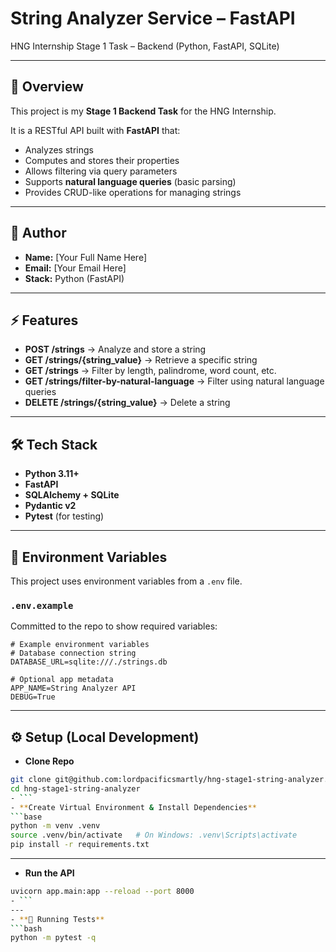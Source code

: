 # String Analyzer Service – FastAPI  
HNG Internship Stage 1 Task – Backend (Python, FastAPI, SQLite)

---

## 📖 Overview
This project is my **Stage 1 Backend Task** for the HNG Internship.  

It is a RESTful API built with **FastAPI** that:
- Analyzes strings
- Computes and stores their properties
- Allows filtering via query parameters
- Supports **natural language queries** (basic parsing)
- Provides CRUD-like operations for managing strings

---

## 👤 Author
- **Name:** [Your Full Name Here]  
- **Email:** [Your Email Here]  
- **Stack:** Python (FastAPI)

---

## ⚡ Features
- **POST /strings** → Analyze and store a string  
- **GET /strings/{string_value}** → Retrieve a specific string  
- **GET /strings** → Filter by length, palindrome, word count, etc.  
- **GET /strings/filter-by-natural-language** → Filter using natural language queries  
- **DELETE /strings/{string_value}** → Delete a string  

---

## 🛠 Tech Stack
- **Python 3.11+**
- **FastAPI**
- **SQLAlchemy + SQLite**
- **Pydantic v2**
- **Pytest** (for testing)

---

## 🔑 Environment Variables

This project uses environment variables from a `.env` file.

### `.env.example`
Committed to the repo to show required variables:
```env
# Example environment variables
# Database connection string
DATABASE_URL=sqlite:///./strings.db

# Optional app metadata
APP_NAME=String Analyzer API
DEBUG=True
```
---
## ⚙️ Setup (Local Development)
- **Clone Repo**
```bash
git clone git@github.com:lordpacificsmartly/hng-stage1-string-analyzer.git
cd hng-stage1-string-analyzer
- ```
- **Create Virtual Environment & Install Dependencies**
```base
python -m venv .venv
source .venv/bin/activate   # On Windows: .venv\Scripts\activate
pip install -r requirements.txt
```
---
- **Run the API**
```bash
uvicorn app.main:app --reload --port 8000
- ```
---
- **🧪 Running Tests**
```bash
python -m pytest -q
```